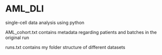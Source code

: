 # AML_DLI
single-cell data analysis using python

AML_cohort.txt contains metadata regarding patients and batches in the original run

runs.txt contains my folder structure of different datasets
